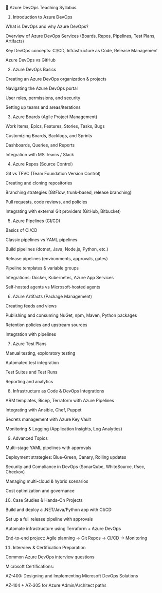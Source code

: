 📘 Azure DevOps Teaching Syllabus
1. Introduction to Azure DevOps

What is DevOps and why Azure DevOps?

Overview of Azure DevOps Services (Boards, Repos, Pipelines, Test Plans, Artifacts)

Key DevOps concepts: CI/CD, Infrastructure as Code, Release Management

Azure DevOps vs GitHub

2. Azure DevOps Basics

Creating an Azure DevOps organization & projects

Navigating the Azure DevOps portal

User roles, permissions, and security

Setting up teams and areas/iterations

3. Azure Boards (Agile Project Management)

Work Items, Epics, Features, Stories, Tasks, Bugs

Customizing Boards, Backlogs, and Sprints

Dashboards, Queries, and Reports

Integration with MS Teams / Slack

4. Azure Repos (Source Control)

Git vs TFVC (Team Foundation Version Control)

Creating and cloning repositories

Branching strategies (GitFlow, trunk-based, release branching)

Pull requests, code reviews, and policies

Integrating with external Git providers (GitHub, Bitbucket)

5. Azure Pipelines (CI/CD)

Basics of CI/CD

Classic pipelines vs YAML pipelines

Build pipelines (dotnet, Java, Node.js, Python, etc.)

Release pipelines (environments, approvals, gates)

Pipeline templates & variable groups

Integrations: Docker, Kubernetes, Azure App Services

Self-hosted agents vs Microsoft-hosted agents

6. Azure Artifacts (Package Management)

Creating feeds and views

Publishing and consuming NuGet, npm, Maven, Python packages

Retention policies and upstream sources

Integration with pipelines

7. Azure Test Plans

Manual testing, exploratory testing

Automated test integration

Test Suites and Test Runs

Reporting and analytics

8. Infrastructure as Code & DevOps Integrations

ARM templates, Bicep, Terraform with Azure Pipelines

Integrating with Ansible, Chef, Puppet

Secrets management with Azure Key Vault

Monitoring & Logging (Application Insights, Log Analytics)

9. Advanced Topics

Multi-stage YAML pipelines with approvals

Deployment strategies: Blue-Green, Canary, Rolling updates

Security and Compliance in DevOps (SonarQube, WhiteSource, tfsec, Checkov)

Managing multi-cloud & hybrid scenarios

Cost optimization and governance

10. Case Studies & Hands-On Projects

Build and deploy a .NET/Java/Python app with CI/CD

Set up a full release pipeline with approvals

Automate infrastructure using Terraform + Azure DevOps

End-to-end project: Agile planning → Git Repos → CI/CD → Monitoring

11. Interview & Certification Preparation

Common Azure DevOps interview questions

Microsoft Certifications:

AZ-400: Designing and Implementing Microsoft DevOps Solutions

AZ-104 + AZ-305 for Azure Admin/Architect paths
